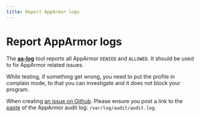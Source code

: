 ```yaml
---
title: Report AppArmor logs
---
```


# Report AppArmor logs

The **[aa-log](usage.md#apparmor-log)** tool reports all AppArmor `DENIED` and `ALLOWED`. It should be used to fix AppArmor related issues.

While testing, if something get wrong, you need to put the profile in complain mode, to that you can investigate and it does not block your program.

When creating [an issue on Github][newissue]. Please ensure you post a link to the [paste] of the AppArmor audit log: `/var/log/audit/audit.log`.

[newissue]: https://github.com/roddhjav/apparmor.d/issues/new
[paste]: https://pastebin.com/
